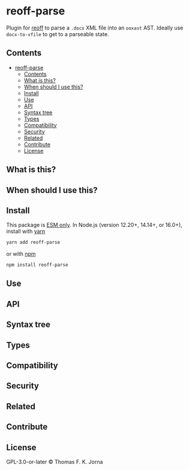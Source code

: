 # reoff-parse

Plugin for [reoff][reoff] to parse a `.docx` XML file into an `ooxast` AST. Ideally use `docx-to-vfile` to get to a parseable state.

## Contents

- [reoff-parse](#reoff-parse)
  - [Contents](#contents)
  - [What is this?](#what-is-this)
  - [When should I use this?](#when-should-i-use-this)
  - [Install](#install)
  - [Use](#use)
  - [API](#api)
  - [Syntax tree](#syntax-tree)
  - [Types](#types)
  - [Compatibility](#compatibility)
  - [Security](#security)
  - [Related](#related)
  - [Contribute](#contribute)
  - [License](#license)

## What is this?

## When should I use this?

## Install

This package is [ESM only](https://gist.github.com/sindresorhus/a39789f98801d908bbc7ff3ecc99d99c). In Node.js (version 12.20+, 14.14+, or 16.0+), install with [yarn](https://classic.yarnpkg.com/en/docs/cli/add)

```sh
yarn add reoff-parse
```

or with [npm](https://docs.npmjs.com/cli/install)

```sh
npm install reoff-parse
```

## Use

## API

## Syntax tree

## Types

## Compatibility

## Security

## Related

## Contribute

## License

GPL-3.0-or-later © Thomas F. K. Jorna

[unified]: https://unifiedjs.com
[unifiedgh]: https://github.com/unifiedjs/unified
[xast-from-xml]: https://github.com/syntax-tree/xast-util-from-xml
[rehype]: https://github.com/rehypejs/rehype
[rejour]: https://github.com/TrialAndErrorOrg/parsers/tree/main/libs/rejour
[rejour-parse]: https://github.com/TrialAndErrorOrg/parsers/tree/main/libs/rejour/rejour-parse
[rejour-stringify]: https://github.com/TrialAndErrorOrg/parsers/tree/main/libs/rejour/rejour-stringify
[rejour-move-abstract]: https://github.com/TrialAndErrorOrg/parsers/tree/main/libs/rejour/rejour-move-abstract
[rejour-meta]: https://github.com/TrialAndErrorOrg/parsers/tree/main/libs/rejour/rejour-meta
[rejour-relatex]: https://github.com/TrialAndErrorOrg/parsers/tree/main/libs/rejour/rejour-relatex
[relatex]: https://github.com/TrialAndErrorOrg/parsers/tree/main/libs/relatex
[reoff-parse]: https://github.com/TrialAndErrorOrg/parsers/tree/main/libs/relatex/reoff-parse
[jast]: https://github.com/TrialAndErrorOrg/parsers/tree/main/libs/rejour/jast
[jast-util-to-texast]: https://github.com/TrialAndErrorOrg/parsers/tree/main/libs/rejour/jast-util-to-texast
[jastscript]: https://github.com/TrialAndErrorOrg/parsers/tree/main/libs/rejour/jastscript
[texast]: https://github.com/TrialAndErrorOrg/parsers/tree/main/libs/relatex/texast
[texast-util-to-latex]: https://github.com/TrialAndErrorOrg/parsers/tree/main/libs/relatex/texast-util-to-latex
[hast]: https://github.com/syntax-tree/hast
[xast]: https://github.com/syntax-tree/xast
[mdast]: https://github.com/syntax-tree/mdast
[mdast-markdown]: https://github.com/syntax-tree/mdast-util-to-markdown
[latex-utensils]: https://github.com/tamuratak/latex-utensils
[latexjs]: https://github.com/latexjs/latexjs
[reoff]: https://github.com/TrialAndErrorOrg/parsers/tree/main/libs/reoff
[reoff-parse]: https://github.com/TrialAndErrorOrg/parsers/tree/main/libs/reoff/reoff-parse
[reoff-rejour]: https://github.com/TrialAndErrorOrg/parsers/tree/main/libs/reoff/reoff-rejour
[ooxast]: https://github.com/TrialAndErrorOrg/parsers/tree/main/libs/ooxast/ooxast
[ooxast]: https://github.com/TrialAndErrorOrg/parsers/tree/main/libs/ooxast/ooxast-util-to-jast
